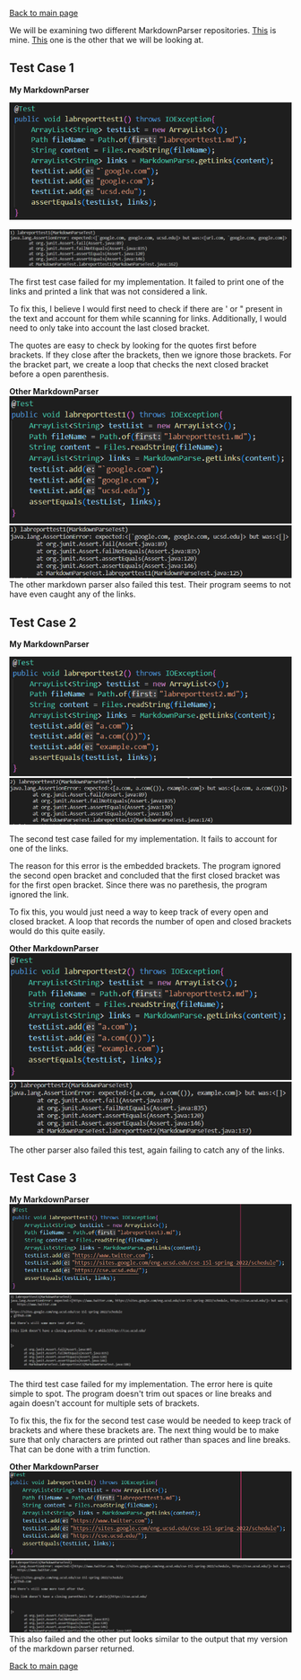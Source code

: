 [Back to main page](https://frndlydragon.github.io/cse15l-lab-reports/)

We will be examining two different MarkdownParser repositories. [This](https://github.com/FrndlyDragon/markdown-parser) is mine. [This](https://github.com/21KennethTran/markdown-parser) one is the other that we will be looking at.

## Test Case 1
**My MarkdownParser**

![image](lab4test1.PNG)

![image](lab4test1fail.png)

The first test case failed for my implementation. It failed to print one of the links and printed a link that was not considered a link.

To fix this, I believe I would first need to check if there are ' or " present in the text and account for them while scanning for links. Additionally, I would need to only take into account the last closed bracket. 

The quotes are easy to check by looking for the quotes first before brackets. If they close after the brackets, then we ignore those brackets. For the bracket part, we create a loop that checks the next closed bracket before a open parenthesis.

**Other MarkdownParser**
![image](otherlab4test1.PNG)
![image](otherlab4test1fail.PNG)
The other markdown parser also failed this test. Their program seems to not have even caught any of the links.
## Test Case 2
**My MarkdownParser**

![image](lab4test2.PNG)
![image](lab4test2fail.PNG)

The second test case failed for my implementation. It fails to account for one of the links. 

The reason for this error is the embedded brackets. The program ignored the second open bracket and concluded that the first closed bracket was for the first open bracket. Since there was no parethesis, the program ignored the link.

To fix this, you would just need a way to keep track of every open and closed bracket. A loop that records the number of open and closed brackets would do this quite easily.

**Other MarkdownParser**
![image](otherlab4test2.PNG)
![image](otherlab4test2fail.PNG)

The other parser also failed this test, again failing to catch any of the links.

## Test Case 3
**My MarkdownParser**
![image](lab4test3.PNG)
![image](lab4test3fail.PNG)

The third test case failed for my implementation. The error here is quite simple to spot. The program doesn't trim out spaces or line breaks and again doesn't account for multiple sets of brackets. 

To fix this, the fix for the second test case would be needed to keep track of brackets and where these brackets are. The next thing would be to make sure that only characters are printed out rather than spaces and line breaks. That can be done with a trim function.

**Other MarkdownParser**
![image](otherlab4test3.PNG)
![image](otherlab4test3fail.PNG)
This also failed and the other put looks similar to the output that my version of the markdown parser returned.

[Back to main page](https://frndlydragon.github.io/cse15l-lab-reports/)